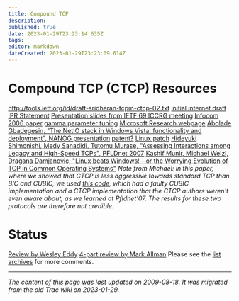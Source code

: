 ```yaml
---
title: Compound TCP
description: 
published: true
date: 2023-01-29T23:23:14.635Z
tags: 
editor: markdown
dateCreated: 2023-01-29T23:23:09.614Z
---
```


# Compound TCP (CTCP) Resources
http://tools.ietf.org/id/draft-sridharan-tcpm-ctcp-02.txt
[initial internet draft](http://research.microsoft.com/users/dthaler/draft-sridharan-tcpm-ctcp-00.txt)
[IPR Statement](https://datatracker.ietf.org/ipr/878/)
[Presentation slides from IETF 69 ICCRG meeting](http://research.microsoft.com/users/dthaler/IETF%20-%20Compound%20TCP.pdf)
[Infocom 2006 paper](http://research.microsoft.com/users/dthaler/ctcp-infocom06.pdf)
[gamma parameter tuning](http://research.microsoft.com/users/dthaler/ctcp-tube.pdf)
[Microsoft Research webpage](http://research.microsoft.com/wn/ctcp.aspx)
[Abolade Gbadegesin, "The NetIO stack in Windows Vista: functionality and deployment", NANOG presentation](http://www.nanog.org/mtg-0610/presenter-pdfs/gbadegesin.pdf)
[patent?](http://www.freepatentsonline.com/20060227708.html)
[Linux patch](http://lwn.net/Articles/185074/)
[Hideyuki Shimonishi, Medy Sanadidi, Tutomu Murase, "Assessing Interactions among Legacy and High-Speed TCPs", PFLDnet 2007](http://wil.cs.caltech.edu/pfldnet2007/paper/AssessingInteractions.pdf)
[Kashif Munir, Michael Welzl, Dragana Damjanovic, "Linux beats Windows! - or the Worrying Evolution of TCP in Common Operating Systems"](http://wil.cs.caltech.edu/pfldnet2007/paper/LinuxBeatsWindows.pdf)
*Note from Michael: in this paper, where we showed that CTCP is less aggressive towards standard TCP than BIC and CUBIC, we used [this code](http://www.cs.caltech.edu/~weixl/technical/ns2linux/index.html), which had a faulty CUBIC implementation and a CTCP implementation that the CTCP authors weren't even aware about, as we learned at Pfldnet'07. The results for these two protocols are therefore not credible.*

# Status
[Review by Wesley Eddy](http://oakham.cs.ucl.ac.uk/pipermail/iccrg/2007-November/000358.html)
[4-part review by Mark Allman](http://oakham.cs.ucl.ac.uk/pipermail/iccrg/2007-November/thread.html)
Please see the [list archives](http://oakham.cs.ucl.ac.uk/pipermail/iccrg/) for more comments.
&nbsp;
&nbsp;
&nbsp;

---

*The content of this page was last updated on 2009-08-18. It was migrated from the old Trac wiki on 2023-01-29.*